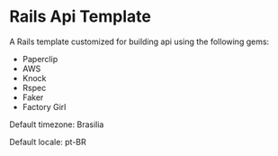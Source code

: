 # Rails Api Template

A Rails template customized for building api using the following gems:

* Paperclip
* AWS
* Knock
* Rspec
* Faker
* Factory Girl

Default timezone: Brasilia

Default locale: pt-BR
